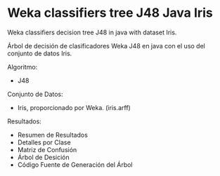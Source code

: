 # Weka classifiers tree J48 Java Iris
Weka classifiers decision tree J48 in java with dataset Iris.

Árbol de decisión de clasificadores Weka J48 en java con el uso del conjunto de datos Iris.

Algoritmo:
-  J48

Conjunto de Datos:
-  Iris, proporcionado por Weka. (iris.arff)

Resultados:
-  Resumen de Resultados
-  Detalles por Clase
-  Matriz de Confusión
-  Árbol de Desición
-  Código Fuente de Generación del Árbol

